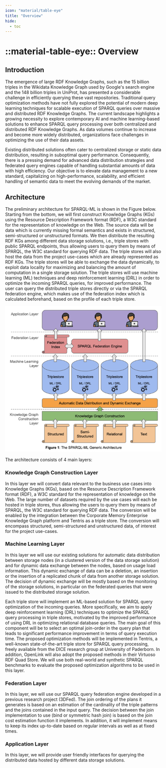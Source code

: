 ```yaml
---
icon: "material/table-eye"
title: "Overview"
hide:
  - toc
---
```

# ::material-table-eye:: Overview

## Introduction

The emergence of large RDF Knowledge Graphs, such as the 15 billion triples in the Wikidata Knowledge Graph used by Google's search engine and the 148 billion triples in UniProt, has presented a considerable challenge in efficiently querying these vast repositories.
Traditional query optimization methods have not fully explored the potential of modern deep learning techniques for scalable execution of SPARQL queries over massive and distributed RDF Knowledge Graphs.
The current landscape highlights a growing necessity to explore contemporary AI and machine learning-based solutions to enhance SPARQL query processing over both centralized and distributed RDF Knowledge Graphs.
As data volumes continue to increase and become more widely distributed, organizations face challenges in optimizing the use of their data assets.

Existing distributed solutions often cater to centralized storage or static data distribution, resulting in suboptimal query performance.
Consequently, there is a pressing demand for advanced data distribution strategies and federated query engines capable of handling substantial amounts of data with high efficiency.
Our objective is to elevate data management to a new standard, capitalizing on high-performance, scalability, and efficient handling of semantic data to meet the evolving demands of the market.

## Architecture

The preliminary architecture for SPARQL-ML is shown in the Figure below.
Starting from the bottom, we will first construct Knowledge Graphs (KGs) using the Resource Description Framework format (RDF), a W3C standard for the representation of knowledge on the Web.
The source data will be data which is currently missing formal semantics and exists in structured, semi-structured or unstructured formats.
We then distribute the resulting RDF KGs among different data storage solutions, i.e., triple stores with public SPARQL endpoints, thus allowing users to query them by means of SPARQL, the W3C standard for querying RDF data.
The triple stores will also host the data from the project use-cases which are already represented as RDF KGs.
The triple stores will be able to exchange the data dynamically, to exploit data locality for maximizing and balancing the amount of computation in a single storage solution.
The triple stores will use machine learning (ML) techniques and deep reinforcement learning (DRL) in order to optimize the incoming SPARQL queries, for improved performance.
The user can query the distributed triple stores directly or via the SPARQL federation engine, which makes use of the federation index which is calculated beforehand, based on the profile of each triple store.

![architecture](assets/architecture.png)

The architecture consists of 4 main layers:

### Knowledge Graph Construction Layer

In this layer we will convert data relevant to the business use cases into Knowledge Graphs (KGs), based on the Resource Description Framework format (RDF), a W3C standard for the representation of knowledge on the Web.
The large number of datasets required by the use cases will each be hosted in triple stores, thus allowing the users to query them by means of SPARQL, the W3C standard for querying RDF data.
The conversion will be enabled by the integration between the Corporate Memory Enterprise Knowledge Graph platform and Tentris as a triple store.
The conversion will encompass structured, semi-structured and unstructured data, of interest for the project use-cases.

### Machine Learning Layer

In this layer we will use our existing solutions for automatic data distribution between storage nodes (in a clustered version of the data storage solution) and for dynamic data exchange between the nodes, based on usage load information.
This dynamic exchange of data can be a deletion, an insertion or the insertion of a replicated chunk of data from another storage solution.
The decision of dynamic exchange will be mostly based on the monitoring of the storage solutions, in particular on the federated queries that were issued to the distributed storage solution.

Each triple store will implement an ML-based solution for SPARQL query optimization of the incoming queries.
More specifically, we aim to apply deep reinforcement learning (DRL) techniques to optimize the SPARQL query processing in triple stores, motivated by the improved performance of using DRL in optimizing relational database queries.
The main goal of this component will be to select an optimal join-order in the query plan that leads to significant performance improvement in terms of query execution time.
The proposed optimization methods will be implemented in Tentris, a well-known state-of-the-art triple store for SPARQL query processing, freely available from the DICE research group at University of Paderborn.
In addition, OpenLink will also adopt the proposed methods in their Virtuoso RDF Quad Store.
We will use both real-world and synthetic SPARQL benchmarks to evaluate the proposed optimization algorithms to be used in this layer.

### Federation Layer

In this layer, we will use our SPARQL query federation engine developed in a previous research project (3DFed).
The join ordering of the plans it generates is based on an estimation of the cardinality of the triple patterns and the joins contained in the input query.
The decision between the join implementation to use (bind or symmetric hash join) is based on the join cost estimation function it implements.
In addition, it will implement means to keep its index up-to-date based on regular intervals as well as at fixed times.

### Application Layer 

In this layer, we will provide user friendly interfaces for querying the distributed data hosted by different data storage solutions.

